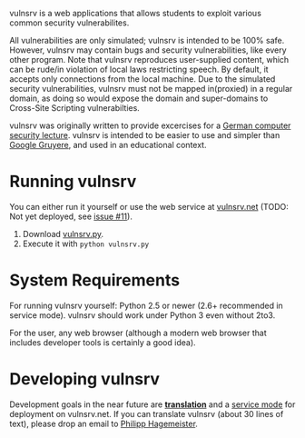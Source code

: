 vulnsrv is a web applications that allows students to exploit various common security vulnerabilites.

All vulnerabilities are only simulated; vulnsrv is intended to be 100% safe. However, vulnsrv may contain bugs and security vulnerabilities, like every other program.
Note that vulnsrv reproduces user-supplied content, which can be rude/in violation of local laws restricting speech. By default, it accepts only connections from the local machine. Due to the simulated security vulnerabilities, vulnsrv must not be mapped in(proxied) in a regular domain, as doing so would expose the domain and super-domains to Cross-Site Scripting vulnerabilties.

vulnsrv was originally written to provide excercises for a [German computer security lecture](http://www.cn.uni-duesseldorf.de/teaching/sose11/netsec). vulnsrv is intended to be easier to use and simpler than [Google Gruyere](http://google-gruyere.appspot.com/), and used in an educational context.

# Running vulnsrv

You can either run it yourself or use the web service at [vulnsrv.net](http://vulnsrv.net/) (TODO: Not yet deployed, see [issue #11](https://github.com/phihag/vulnsrv/issues/11)).

1. Download [vulnsrv.py](https://raw.github.com/phihag/vulnsrv/master/vulnsrv.py).
2. Execute it with `python vulnsrv.py`

# System Requirements

For running vulnsrv yourself: Python 2.5 or newer (2.6+ recommended in service mode).
vulnsrv should work under Python 3 even without 2to3.

For the user, any web browser (although a modern web browser that includes developer tools is certainly a good idea).

# Developing vulnsrv

Development goals in the near future are [**translation**](https://github.com/phihag/vulnsrv/issues/3) and a [service mode](https://github.com/phihag/vulnsrv/issues/2) for deployment on vulnsrv.net. If you can translate vulnsrv (about 30 lines of text), please drop an email to [Philipp Hagemeister](https://github.com/phihag).